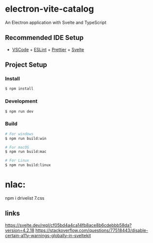# electron-vite-catalog

An Electron application with Svelte and TypeScript

## Recommended IDE Setup

- [VSCode](https://code.visualstudio.com/) + [ESLint](https://marketplace.visualstudio.com/items?itemName=dbaeumer.vscode-eslint) + [Prettier](https://marketplace.visualstudio.com/items?itemName=esbenp.prettier-vscode) + [Svelte](https://marketplace.visualstudio.com/items?itemName=svelte.svelte-vscode)

## Project Setup

### Install

```bash
$ npm install
```

### Development

```bash
$ npm run dev
```

### Build

```bash
# For windows
$ npm run build:win

# For macOS
$ npm run build:mac

# For Linux
$ npm run build:linux
```

# nlac:
npm i drivelist 7.css
## links
https://svelte.dev/repl/cf05bd4a4ca14fb8ace8b6cdebbb58da?version=4.2.18
https://stackoverflow.com/questions/77518443/disable-certain-a11y-warnings-globally-in-sveltekit